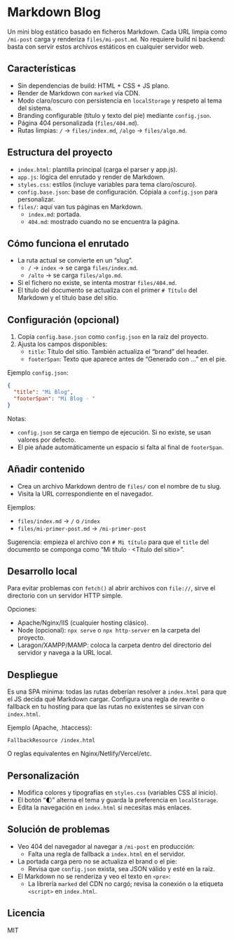 # Markdown Blog

Un mini blog estático basado en ficheros Markdown. Cada URL limpia como `/mi-post` carga y renderiza `files/mi-post.md`. No requiere build ni backend: basta con servir estos archivos estáticos en cualquier servidor web.

## Características
- Sin dependencias de build: HTML + CSS + JS plano.
- Render de Markdown con `marked` vía CDN.
- Modo claro/oscuro con persistencia en `localStorage` y respeto al tema del sistema.
- Branding configurable (título y texto del pie) mediante `config.json`.
- Página 404 personalizada (`files/404.md`).
- Rutas limpias: `/` → `files/index.md`, `/algo` → `files/algo.md`.

## Estructura del proyecto
- `index.html`: plantilla principal (carga el parser y app.js).
- `app.js`: lógica del enrutado y render de Markdown.
- `styles.css`: estilos (incluye variables para tema claro/oscuro).
- `config.base.json`: base de configuración. Cópiala a `config.json` para personalizar.
- `files/`: aquí van tus páginas en Markdown.
  - `index.md`: portada.
  - `404.md`: mostrado cuando no se encuentra la página.

## Cómo funciona el enrutado
- La ruta actual se convierte en un “slug”.
  - `/` → `index` → se carga `files/index.md`.
  - `/alto` → se carga `files/algo.md`.
- Si el fichero no existe, se intenta mostrar `files/404.md`.
- El título del documento se actualiza con el primer `# Título` del Markdown y el título base del sitio.

## Configuración (opcional)
1. Copia `config.base.json` como `config.json` en la raíz del proyecto.
2. Ajusta los campos disponibles:
   - `title`: Título del sitio. También actualiza el “brand” del header.
   - `footerSpan`: Texto que aparece antes de “Generado con …” en el pie.

Ejemplo `config.json`:
```json
{
  "title": "Mi Blog",
  "footerSpan": "Mi Blog · "
}
```

Notas:
- `config.json` se carga en tiempo de ejecución. Si no existe, se usan valores por defecto.
- El pie añade automáticamente un espacio si falta al final de `footerSpan`.

## Añadir contenido
- Crea un archivo Markdown dentro de `files/` con el nombre de tu slug.
- Visita la URL correspondiente en el navegador.

Ejemplos:
- `files/index.md` → `/` o `/index`
- `files/mi-primer-post.md` → `/mi-primer-post`

Sugerencia: empieza el archivo con `# Mi título` para que el `title` del documento se componga como “Mi título · <Título del sitio>”.

## Desarrollo local
Para evitar problemas con `fetch()` al abrir archivos con `file://`, sirve el directorio con un servidor HTTP simple.

Opciones:
- Apache/Nginx/IIS (cualquier hosting clásico).
- Node (opcional): `npx serve` o `npx http-server` en la carpeta del proyecto.
- Laragon/XAMPP/MAMP: coloca la carpeta dentro del directorio del servidor y navega a la URL local.

## Despliegue
Es una SPA mínima: todas las rutas deberían resolver a `index.html` para que el JS decida qué Markdown cargar. Configura una regla de rewrite o fallback en tu hosting para que las rutas no existentes se sirvan con `index.html`.

Ejemplo (Apache, .htaccess):
```
FallbackResource /index.html
```
O reglas equivalentes en Nginx/Netlify/Vercel/etc.

## Personalización
- Modifica colores y tipografías en `styles.css` (variables CSS al inicio).
- El botón “🌓” alterna el tema y guarda la preferencia en `localStorage`.
- Edita la navegación en `index.html` si necesitas más enlaces.

## Solución de problemas
- Veo 404 del navegador al navegar a `/mi-post` en producción:
  - Falta una regla de fallback a `index.html` en el servidor.
- La portada carga pero no se actualiza el brand o el pie:
  - Revisa que `config.json` exista, sea JSON válido y esté en la raíz.
- El Markdown no se renderiza y veo el texto en `<pre>`:
  - La librería `marked` del CDN no cargó; revisa la conexión o la etiqueta `<script>` en `index.html`.

## Licencia
MIT
